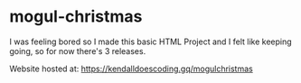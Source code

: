 # mogul-christmas

I was feeling bored so I made this basic HTML Project and I felt like keeping going, so for now there's 3 releases.

Website hosted at: https://kendalldoescoding.gq/mogulchristmas
